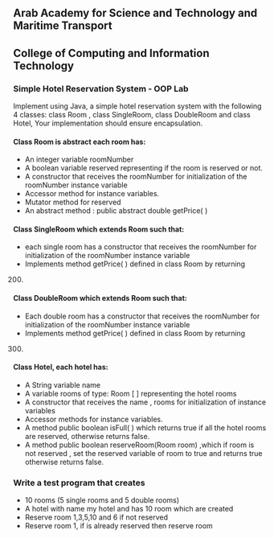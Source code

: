 ## Arab Academy for Science and Technology and Maritime Transport
## College of Computing and Information Technology
### Simple Hotel Reservation System - OOP Lab
Implement using Java, a simple hotel reservation system with the following 4 
classes: class Room , class SingleRoom, class DoubleRoom and class Hotel, Your 
implementation should ensure encapsulation.
#### Class Room is abstract each room has:
* An integer variable roomNumber
* A boolean variable reserved representing if the room is reserved or 
not. 
* A constructor that receives the roomNumber for 
initialization of the roomNumber instance variable 
* Accessor method for instance variables. 
* Mutator method for reserved 
* An abstract method : public abstract double getPrice( )
#### Class SingleRoom which extends Room such that:
* each single room has a constructor that receives the roomNumber for 
initialization of the roomNumber instance variable 
* Implements method getPrice( ) defined in class Room by returning 
200.
#### Class DoubleRoom which extends Room such that: 
* Each double room has a constructor that receives the roomNumber 
for initialization of the roomNumber instance variable 
* Implements method getPrice( ) defined in class Room by returning 
300. 
#### Class Hotel, each hotel has: 
* A String variable name 
* A variable rooms of type: Room [ ] representing the hotel rooms 
* A constructor that receives the name , rooms for 
initialization of instance variables 
* Accessor methods for instance variables. 
* A method public boolean isFull( ) which returns true if all the hotel 
rooms are reserved, otherwise returns false. 
* A method public boolean reserveRoom(Room room) ,which if room 
is not reserved , set the reserved variable of room to true and 
returns true otherwise returns false.

### Write a test program that creates 
* 10 rooms (5 single rooms and 5 double rooms)
* A hotel with name my hotel and has 10 room which are created
* Reserve room 1,3,5,10 and 6 if not reserved
* Reserve room 1, if is already reserved then reserve room 
